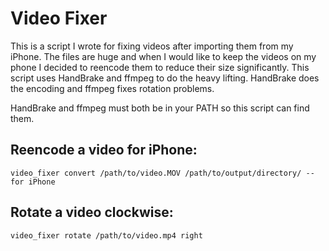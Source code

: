 Video Fixer
===========

This is a script I wrote for fixing videos after importing them from my iPhone. The files are huge and when I would like to keep the videos on my phone I decided to reencode them to reduce their size significantly. This script uses HandBrake and ffmpeg to do the heavy lifting. HandBrake does the encoding and ffmpeg fixes rotation problems.

HandBrake and ffmpeg must both be in your PATH so this script can find them.

Reencode a video for iPhone:
----------------------------
```
video_fixer convert /path/to/video.MOV /path/to/output/directory/ --for iPhone
```

Rotate a video clockwise:
-------------------------
```
video_fixer rotate /path/to/video.mp4 right
```
